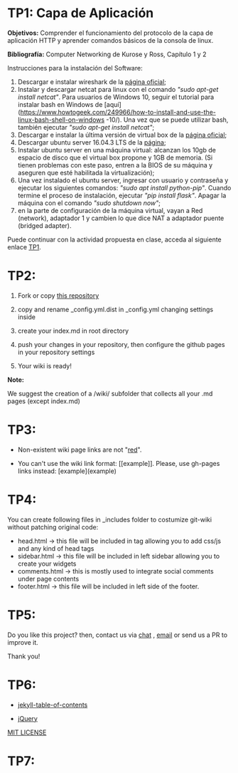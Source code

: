# TP1: Capa de Aplicación

**Objetivos:** Comprender el funcionamiento del protocolo de la capa de aplicación HTTP y aprender comandos básicos de la consola de linux.

**Bibliografía:** Computer Networking de Kurose y Ross, Capítulo 1 y 2

Instrucciones para la instalación del Software:
1. Descargar e instalar wireshark de la [página oficial](https://www.wireshark.org/);
2. Instalar y descargar netcat para linux con el comando _"sudo apt-get install netcat"_. Para usuarios de Windows 10, seguir el tutorial para instalar bash en Windows de [aquí](https://www.howtogeek.com/249966/how-to-install-and-use-the-linux-bash-shell-on-windows
-10/). Una vez que se puede utilizar bash, también ejecutar _"sudo apt-get install netcat"_;
3. Descargar e instalar la última versión de virtual box de la [página oficial](https://www.virtualbox.org/);
4. Descargar ubuntu server 16.04.3 LTS de la [página](https://www.ubuntu.com/download/server);
5. Instalar ubuntu server en una máquina virtual: alcanzan los 10gb de espacio de disco que el virtual box propone y 1GB de memoria. (Si tienen problemas con este paso, entren a la BIOS de su máquina y aseguren que esté habilitada la virtualización);
6. Una vez instalado el ubuntu server, ingresar con usuario y contraseña y ejecutar los siguientes comandos: _"sudo apt install python-pip"_. Cuando termine el proceso de instalación, ejecutar _"pip install flask"_. Apagar la máquina con el comando _"sudo shutdown now"_;
7. en la parte de configuración de la máquina virtual, vayan a Red (network), adaptador 1 y cambien lo que dice NAT a adaptador puente (bridged adapter).


Puede continuar con la actividad propuesta en clase, acceda al siguiente enlace [TP1](wiki/Demo.md).

# TP2: 

1. Fork or copy [this repository](https://github.com/drassil/git-wiki)

2. copy and rename _config.yml.dist in _config.yml changing settings inside

3. create your index.md in root directory

4. push your changes in your repository, then configure the github pages in your repository settings

5. Your wiki is ready!

**Note:**

We suggest the creation of a /wiki/ subfolder that collects all your .md pages (except index.md)

# TP3: 

* Non-existent wiki page links are not "[red](wiki/red.md)".

* You can't use the wiki link format: [[example]]. Please, use gh-pages links instead: \[example\](example) 

# TP4: 

You can create following files in _includes folder to costumize git-wiki without patching original code:

* head.html  -> this file will be included in <head> tag allowing you to add css/js and any kind of head tags
* sidebar.html -> this file will be included in left sidebar allowing you to create your widgets
* comments.html -> this is mostly used to integrate social comments under page contents
* footer.html -> this file will be included in left side of the footer.

# TP5: 

Do you like this project? then, contact us via [chat](https://gitter.im/Drassil/general?utm_source=share-link&utm_medium=link&utm_campaign=share-link) , <a href="mailto:staff-drassil@googlegroups.com">email</a>  or send us a PR to improve it.

Thank you!

# TP6: 

- [jekyll-table-of-contents](https://github.com/ghiculescu/jekyll-table-of-contents)

- [jQuery](https://jquery.com/)


[MIT LICENSE](LICENSE)

# TP7:
